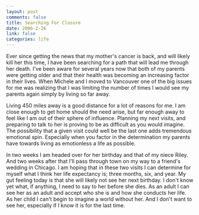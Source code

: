 ```yaml
--- 
layout: post
comments: false
title: Searching For Closure
date: 2006-2-26
link: false
categories: life
---
```

Ever since getting the news that my mother's cancer is back, and will likely kill her this time, I have been searching for a path that will lead me through her death. I've been aware for several years now that both of my parents were getting older and that their health was becoming an increasing factor in their lives. When Michele and I moved to Vancouver one of the big issues for me was realizing that I was limiting the number of times I would see my parents again simply by living so far away.

Living 450 miles away is a good distance for a lot of reasons for me. I am close enough to get home should the need arise, but far enough away to feel like I am out of their sphere of influence. Planning my next visits, and preparing to talk to her is proving to be as difficult as you would imagine. The possibility that a given visit could well be the last one adds tremendous emotional spin. Especially when you factor in the determination my parents have towards living as emotionless a life as possible.

In two weeks I am headed over for her birthday and that of my niece Riley. And two weeks after that I'll pass through town on my way to a friend's wedding in Chicago. I am hoping that in these two visits I can determine for myself what I think her life expectancy is; three months, six, and year. My gut feeling today is that she will likely not see her next birthday. I don't know yet what, if anything, I need to say to her before she dies. As an adult I can see her as an adult and accept who she is and how she conducts her life. As her child I can't begin to imagine a world without her. And I don't want to see her, especially if I know it is for the last time.
